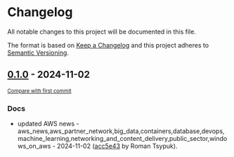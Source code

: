 # Changelog

All notable changes to this project will be documented in this file.

The format is based on [Keep a Changelog](http://keepachangelog.com/en/1.0.0/)
and this project adheres to [Semantic Versioning](http://semver.org/spec/v2.0.0.html).

<!-- insertion marker -->
## [0.1.0](https://github.com/tsypuk/aws-news/releases/tag/ver-2024-11-020.1.0) - 2024-11-02

<small>[Compare with first commit](https://github.com/tsypuk/aws-news/compare/c04dba38f572a9cbae0a8740d58eadc11f33ae0c...ver-2024-11-02)</small>

### Docs

- updated AWS news - aws_news,aws_partner_network,big_data,containers,database,devops,machine_learning,networking_and_content_delivery,public_sector,windows_on_aws - 2024-11-02 ([acc5e43](https://github.com/tsypuk/aws-news/commit/acc5e43d86585a2d611c6985379e63385110cf17) by Roman Tsypuk).

